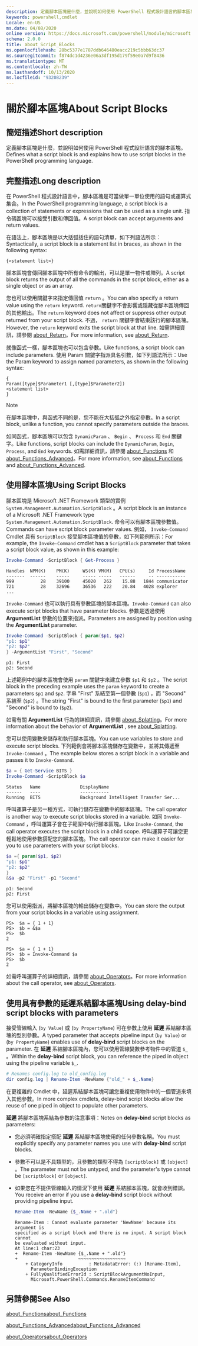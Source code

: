 ```yaml
---
description: 定義腳本區塊是什麼，並說明如何使用 PowerShell 程式設計語言的腳本區塊。
keywords: powershell,cmdlet
Locale: en-US
ms.date: 04/08/2020
online version: https://docs.microsoft.com/powershell/module/microsoft.powershell.core/about/about_script_blocks?view=powershell-7.1&WT.mc_id=ps-gethelp
schema: 2.0.0
title: about_Script_Blocks
ms.openlocfilehash: 28bc5377e1787ddb646480eacc219c5bbb63dc37
ms.sourcegitcommit: f874dc1d4236e06a3df195d179f59e0a7d9f8436
ms.translationtype: MT
ms.contentlocale: zh-TW
ms.lasthandoff: 10/13/2020
ms.locfileid: "93208239"
---
```

# <a name="about-script-blocks"></a><span data-ttu-id="5bb0c-104">關於腳本區塊</span><span class="sxs-lookup"><span data-stu-id="5bb0c-104">About Script Blocks</span></span>

## <a name="short-description"></a><span data-ttu-id="5bb0c-105">簡短描述</span><span class="sxs-lookup"><span data-stu-id="5bb0c-105">Short description</span></span>

<span data-ttu-id="5bb0c-106">定義腳本區塊是什麼，並說明如何使用 PowerShell 程式設計語言的腳本區塊。</span><span class="sxs-lookup"><span data-stu-id="5bb0c-106">Defines what a script block is and explains how to use script blocks in the PowerShell programming language.</span></span>

## <a name="long-description"></a><span data-ttu-id="5bb0c-107">完整描述</span><span class="sxs-lookup"><span data-stu-id="5bb0c-107">Long description</span></span>

<span data-ttu-id="5bb0c-108">在 PowerShell 程式設計語言中，腳本區塊是可當做單一單位使用的語句或運算式集合。</span><span class="sxs-lookup"><span data-stu-id="5bb0c-108">In the PowerShell programming language, a script block is a collection of statements or expressions that can be used as a single unit.</span></span>
<span data-ttu-id="5bb0c-109">指令碼區塊可以接受引數和傳回值。</span><span class="sxs-lookup"><span data-stu-id="5bb0c-109">A script block can accept arguments and return values.</span></span>

<span data-ttu-id="5bb0c-110">在語法上，腳本區塊是以大括弧括住的語句清單，如下列語法所示：</span><span class="sxs-lookup"><span data-stu-id="5bb0c-110">Syntactically, a script block is a statement list in braces, as shown in the following syntax:</span></span>

```
{<statement list>}
```

<span data-ttu-id="5bb0c-111">腳本區塊會傳回腳本區塊中所有命令的輸出，可以是單一物件或陣列。</span><span class="sxs-lookup"><span data-stu-id="5bb0c-111">A script block returns the output of all the commands in the script block, either as a single object or as an array.</span></span>

<span data-ttu-id="5bb0c-112">您也可以使用關鍵字來指定傳回值 `return` 。</span><span class="sxs-lookup"><span data-stu-id="5bb0c-112">You can also specify a return value using the `return` keyword.</span></span> <span data-ttu-id="5bb0c-113">`return`關鍵字不會影響或隱藏從腳本區塊傳回的其他輸出。</span><span class="sxs-lookup"><span data-stu-id="5bb0c-113">The `return` keyword does not affect or suppress other output returned from your script block.</span></span> <span data-ttu-id="5bb0c-114">不過， `return` 關鍵字會結束該行的腳本區塊。</span><span class="sxs-lookup"><span data-stu-id="5bb0c-114">However, the `return` keyword exits the script block at that line.</span></span> <span data-ttu-id="5bb0c-115">如需詳細資訊，請參閱 [about_Return](about_Return.md)。</span><span class="sxs-lookup"><span data-stu-id="5bb0c-115">For more information, see [about_Return](about_Return.md).</span></span>

<span data-ttu-id="5bb0c-116">就像函式一樣，腳本區塊也可以包含參數。</span><span class="sxs-lookup"><span data-stu-id="5bb0c-116">Like functions, a script block can include parameters.</span></span> <span data-ttu-id="5bb0c-117">使用 Param 關鍵字指派具名引數，如下列語法所示：</span><span class="sxs-lookup"><span data-stu-id="5bb0c-117">Use the Param keyword to assign named parameters, as shown in the following syntax:</span></span>

```
{
Param([type]$Parameter1 [,[type]$Parameter2])
<statement list>
}
```

> [!NOTE]
> <span data-ttu-id="5bb0c-118">在腳本區塊中，與函式不同的是，您不能在大括弧之外指定參數。</span><span class="sxs-lookup"><span data-stu-id="5bb0c-118">In a script block, unlike a function, you cannot specify parameters outside the braces.</span></span>

<span data-ttu-id="5bb0c-119">如同函式，腳本區塊可以包含 `DynamicParam` 、 `Begin` 、 `Process` 和 `End` 關鍵字。</span><span class="sxs-lookup"><span data-stu-id="5bb0c-119">Like functions, script blocks can include the `DynamicParam`, `Begin`, `Process`, and `End` keywords.</span></span> <span data-ttu-id="5bb0c-120">如需詳細資訊，請參閱 [about_Functions](about_Functions.md) 和 [about_Functions_Advanced](about_Functions_Advanced.md)。</span><span class="sxs-lookup"><span data-stu-id="5bb0c-120">For more information, see [about_Functions](about_Functions.md) and [about_Functions_Advanced](about_Functions_Advanced.md).</span></span>

## <a name="using-script-blocks"></a><span data-ttu-id="5bb0c-121">使用腳本區塊</span><span class="sxs-lookup"><span data-stu-id="5bb0c-121">Using Script Blocks</span></span>

<span data-ttu-id="5bb0c-122">腳本區塊是 Microsoft .NET Framework 類型的實例 `System.Management.Automation.ScriptBlock` 。</span><span class="sxs-lookup"><span data-stu-id="5bb0c-122">A script block is an instance of a Microsoft .NET Framework type `System.Management.Automation.ScriptBlock`.</span></span> <span data-ttu-id="5bb0c-123">命令可以有腳本區塊參數值。</span><span class="sxs-lookup"><span data-stu-id="5bb0c-123">Commands can have script block parameter values.</span></span> <span data-ttu-id="5bb0c-124">例如， `Invoke-Command` Cmdlet 具有 `ScriptBlock` 接受腳本區塊值的參數，如下列範例所示：</span><span class="sxs-lookup"><span data-stu-id="5bb0c-124">For example, the `Invoke-Command` cmdlet has a `ScriptBlock` parameter that takes a script block value, as shown in this example:</span></span>

```powershell
Invoke-Command -ScriptBlock { Get-Process }
```

```Output
Handles  NPM(K)    PM(K)     WS(K) VM(M)   CPU(s)     Id ProcessName
-------  ------    -----     ----- -----   ------     -- -----------
999          28    39100     45020   262    15.88   1844 communicator
721          28    32696     36536   222    20.84   4028 explorer
...
```

<span data-ttu-id="5bb0c-125">`Invoke-Command` 也可以執行具有參數區塊的腳本區塊。</span><span class="sxs-lookup"><span data-stu-id="5bb0c-125">`Invoke-Command` can also execute script blocks that have parameter blocks.</span></span>
<span data-ttu-id="5bb0c-126">參數是透過使用 **ArgumentList** 參數的位置來指派。</span><span class="sxs-lookup"><span data-stu-id="5bb0c-126">Parameters are assigned by position using the **ArgumentList** parameter.</span></span>

```powershell
Invoke-Command -ScriptBlock { param($p1, $p2)
"p1: $p1"
"p2: $p2"
} -ArgumentList "First", "Second"
```

```Output
p1: First
p2: Second
```

<span data-ttu-id="5bb0c-127">上述範例中的腳本區塊會使用 `param` 關鍵字來建立參數 `$p1` 和 `$p2` 。</span><span class="sxs-lookup"><span data-stu-id="5bb0c-127">The script block in the preceding example uses the `param` keyword to create a parameters `$p1` and `$p2`.</span></span> <span data-ttu-id="5bb0c-128">字串 "First" 系結至第一個參數 (`$p1`) ，而 "Second" 系結至 (`$p2`) 。</span><span class="sxs-lookup"><span data-stu-id="5bb0c-128">The string "First" is bound to the first parameter (`$p1`) and "Second" is bound to (`$p2`).</span></span>

<span data-ttu-id="5bb0c-129">如需有關 **ArgumentList** 行為的詳細資訊，請參閱 [about_Splatting](about_Splatting.md#splatting-with-arrays)。</span><span class="sxs-lookup"><span data-stu-id="5bb0c-129">For more information about the behavior of **ArgumentList** , see [about_Splatting](about_Splatting.md#splatting-with-arrays).</span></span>

<span data-ttu-id="5bb0c-130">您可以使用變數來儲存和執行腳本區塊。</span><span class="sxs-lookup"><span data-stu-id="5bb0c-130">You can use variables to store and execute script blocks.</span></span> <span data-ttu-id="5bb0c-131">下列範例會將腳本區塊儲存在變數中，並將其傳遞至 `Invoke-Command` 。</span><span class="sxs-lookup"><span data-stu-id="5bb0c-131">The example below stores a script block in a variable and passes it to `Invoke-Command`.</span></span>

```powershell
$a = { Get-Service BITS }
Invoke-Command -ScriptBlock $a
```

```Output
Status   Name               DisplayName
------   ----               -----------
Running  BITS               Background Intelligent Transfer Ser...
```

<span data-ttu-id="5bb0c-132">呼叫運算子是另一種方式，可執行儲存在變數中的腳本區塊。</span><span class="sxs-lookup"><span data-stu-id="5bb0c-132">The call operator is another way to execute script blocks stored in a variable.</span></span>
<span data-ttu-id="5bb0c-133">如同 `Invoke-Command` ，呼叫運算子會在子範圍中執行腳本區塊。</span><span class="sxs-lookup"><span data-stu-id="5bb0c-133">Like `Invoke-Command`, the call operator executes the script block in a child scope.</span></span> <span data-ttu-id="5bb0c-134">呼叫運算子可讓您更輕鬆地使用參數搭配您的腳本區塊。</span><span class="sxs-lookup"><span data-stu-id="5bb0c-134">The call operator can make it easier for you to use parameters with your script blocks.</span></span>

```powershell
$a ={ param($p1, $p2)
"p1: $p1"
"p2: $p2"
}
&$a -p2 "First" -p1 "Second"
```

```Output
p1: Second
p2: First
```

<span data-ttu-id="5bb0c-135">您可以使用指派，將腳本區塊的輸出儲存在變數中。</span><span class="sxs-lookup"><span data-stu-id="5bb0c-135">You can store the output from your script blocks in a variable using assignment.</span></span>

```
PS>  $a = { 1 + 1}
PS>  $b = &$a
PS>  $b
2
```

```
PS>  $a = { 1 + 1}
PS>  $b = Invoke-Command $a
PS>  $b
2
```

<span data-ttu-id="5bb0c-136">如需呼叫運算子的詳細資訊，請參閱 [about_Operators](about_Operators.md)。</span><span class="sxs-lookup"><span data-stu-id="5bb0c-136">For more information about the call operator, see [about_Operators](about_Operators.md).</span></span>

## <a name="using-delay-bind-script-blocks-with-parameters"></a><span data-ttu-id="5bb0c-137">使用具有參數的延遲系結腳本區塊</span><span class="sxs-lookup"><span data-stu-id="5bb0c-137">Using delay-bind script blocks with parameters</span></span>

<span data-ttu-id="5bb0c-138">接受管線輸入 (`by Value`) 或 (`by PropertyName`) 可在參數上使用 **延遲** 系結腳本區塊的型別參數。</span><span class="sxs-lookup"><span data-stu-id="5bb0c-138">A typed parameter that accepts pipeline input (`by Value`) or (`by PropertyName`) enables use of **delay-bind** script blocks on the parameter.</span></span>
<span data-ttu-id="5bb0c-139">在 **延遲** 系結腳本區塊內，您可以使用管線變數參考物件中的管道 `$_` 。</span><span class="sxs-lookup"><span data-stu-id="5bb0c-139">Within the **delay-bind** script block, you can reference the piped in object using the pipeline variable `$_`.</span></span>

```powershell
# Renames config.log to old_config.log
dir config.log | Rename-Item -NewName {"old_" + $_.Name}
```

<span data-ttu-id="5bb0c-140">在更複雜的 Cmdlet 中，延遲系結腳本區塊可讓您重複使用物件中的一個管道來填入其他參數。</span><span class="sxs-lookup"><span data-stu-id="5bb0c-140">In more complex cmdlets, delay-bind script blocks allow the reuse of one piped in object to populate other parameters.</span></span>

<span data-ttu-id="5bb0c-141">**延遲** 將腳本區塊系結為參數的注意事項：</span><span class="sxs-lookup"><span data-stu-id="5bb0c-141">Notes on **delay-bind** script blocks as parameters:</span></span>

- <span data-ttu-id="5bb0c-142">您必須明確指定搭配 **延遲** 系結腳本區塊使用的任何參數名稱。</span><span class="sxs-lookup"><span data-stu-id="5bb0c-142">You must explicitly specify any parameter names you use with **delay-bind** script blocks.</span></span>
- <span data-ttu-id="5bb0c-143">參數不可以是不具類型的，且參數的類型不得為 `[scriptblock]` 或 `[object]` 。</span><span class="sxs-lookup"><span data-stu-id="5bb0c-143">The parameter must not be untyped, and the parameter's type cannot be `[scriptblock]` or `[object]`.</span></span>
- <span data-ttu-id="5bb0c-144">如果您在不提供管線輸入的情況下使用 **延遲** 系結腳本區塊，就會收到錯誤。</span><span class="sxs-lookup"><span data-stu-id="5bb0c-144">You receive an error if you use a **delay-bind** script block without providing pipeline input.</span></span>

  ```powershell
  Rename-Item -NewName {$_.Name + ".old"}
  ```

  ```Output
  Rename-Item : Cannot evaluate parameter 'NewName' because its argument is
  specified as a script block and there is no input. A script block cannot
  be evaluated without input.
  At line:1 char:23
  +  Rename-Item -NewName {$_.Name + ".old"}
  +                       ~~~~~~~~~~~~~~~~~~
      + CategoryInfo          : MetadataError: (:) [Rename-Item],
        ParameterBindingException
      + FullyQualifiedErrorId : ScriptBlockArgumentNoInput,
        Microsoft.PowerShell.Commands.RenameItemCommand
  ```

## <a name="see-also"></a><span data-ttu-id="5bb0c-145">另請參閱</span><span class="sxs-lookup"><span data-stu-id="5bb0c-145">See Also</span></span>

[<span data-ttu-id="5bb0c-146">about_Functions</span><span class="sxs-lookup"><span data-stu-id="5bb0c-146">about_Functions</span></span>](about_Functions.md)

[<span data-ttu-id="5bb0c-147">about_Functions_Advanced</span><span class="sxs-lookup"><span data-stu-id="5bb0c-147">about_Functions_Advanced</span></span>](about_Functions_Advanced.md)

[<span data-ttu-id="5bb0c-148">about_Operators</span><span class="sxs-lookup"><span data-stu-id="5bb0c-148">about_Operators</span></span>](about_Operators.md)

